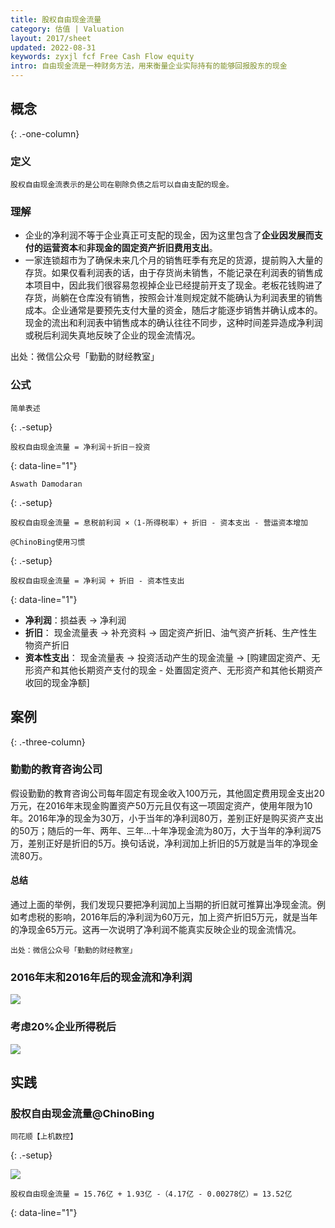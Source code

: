 ```yaml
---
title: 股权自由现金流量
category: 估值 | Valuation
layout: 2017/sheet
updated: 2022-08-31
keywords: zyxjl fcf Free Cash Flow equity
intro: 自由现金流是一种财务方法，用来衡量企业实际持有的能够回报股东的现金
---
```


## 概念
{: .-one-column}

### 定义
```
股权自由现金流表示的是公司在剔除负债之后可以自由支配的现金。
```

### 理解
- 企业的净利润不等于企业真正可支配的现金，因为这里包含了**企业因发展而支付的运营资本**和**非现金的固定资产折旧费用支出**。
- 一家连锁超市为了确保未来几个月的销售旺季有充足的货源，提前购入大量的存货。如果仅看利润表的话，由于存货尚未销售，不能记录在利润表的销售成本项目中，因此我们很容易忽视掉企业已经提前开支了现金。老板花钱购进了存货，尚躺在仓库没有销售，按照会计准则规定就不能确认为利润表里的销售成本。企业通常是要预先支付大量的资金，随后才能逐步销售并确认成本的。现金的流出和利润表中销售成本的确认往往不同步，这种时间差异造成净利润或税后利润失真地反映了企业的现金流情况。

出处：微信公众号「勤勤的财经教室」

### 公式
```
简单表述
```
{: .-setup}

```
股权自由现金流量 = 净利润＋折旧－投资
```
{: data-line="1"}


```
Aswath Damodaran
```
{: .-setup}

```
股权自由现金流量 = 息税前利润 ×（1-所得税率）+ 折旧 - 资本支出 - 营运资本增加
```

```
@ChinoBing使用习惯
```
{: .-setup}

```
股权自由现金流量 = 净利润 + 折旧 - 资本性支出
```
{: data-line="1"}

- **净利润**：损益表 -> 净利润
- **折旧**： 现金流量表 -> 补充资料 -> 固定资产折旧、油气资产折耗、生产性生物资产折旧
- **资本性支出**： 现金流量表 -> 投资活动产生的现金流量 -> [购建固定资产、无形资产和其他长期资产支付的现金 - 处置固定资产、无形资产和其他长期资产收回的现金净额]



## 案例
{: .-three-column}
### 勤勤的教育咨询公司
假设勤勤的教育咨询公司每年固定有现金收入100万元，其他固定费用现金支出20万元，在2016年末现金购置资产50万元且仅有这一项固定资产，使用年限为10年。2016年净的现金为30万，小于当年的净利润80万，差别正好是购买资产支出的50万；随后的一年、两年、三年…十年净现金流为80万，大于当年的净利润75万，差别正好是折旧的5万。换句话说，净利润加上折旧的5万就是当年的净现金流80万。

#### 总结
通过上面的举例，我们发现只要把净利润加上当期的折旧就可推算出净现金流。例如考虑税的影响，2016年后的净利润为60万元，加上资产折旧5万元，就是当年的净现金65万元。这再一次说明了净利润不能真实反映企业的现金流情况。

```
出处：微信公众号「勤勤的财经教室」
```

### 2016年末和2016年后的现金流和净利润
![](https://pic.f10.org/i/2022/08/31/ljzd6v.png)

### 考虑20%企业所得税后
![](https://pic.f10.org/i/2022/08/31/lkmvr2.png)


## 实践
### 股权自由现金流量@ChinoBing
```
同花顺【上机数控】
```
{: .-setup}

![](https://pic.f10.org/i/2022/08/31/i9zeaf.png)

```
股权自由现金流量 = 15.76亿 + 1.93亿 -（4.17亿 - 0.00278亿）= 13.52亿
```
{: data-line="1"}
